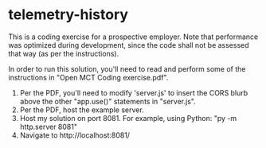 # telemetry-history
This is a coding exercise for a prospective employer. Note that performance was optimized during development, since the code shall not be assessed that way (as per the instructions).

In order to run this solution, you'll need to read and perform some of the instructions in "Open MCT Coding exercise.pdf".

1) Per the PDF, you'll need to modify 'server.js' to insert the CORS blurb above the other "app.use()" statements in "server.js".
2) Per the PDF, host the example server.
3) Host my solution on port 8081. For example, using Python: "py -m http.server 8081"
4) Navigate to http://localhost:8081/
